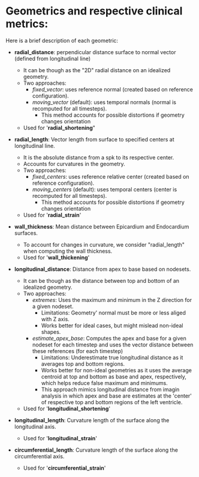

# Geometrics and respective clinical metrics:
Here is a brief description of each geometric:

- **radial_distance**: perpendicular distance surface to normal vector (defined from longitudinal line)
  - It can be though as the "2D" radial distance on an idealized geometry.
  - Two approaches:
    - *fixed_vector*: uses reference normal (created based on reference configuration).
    - *moving_vector* (default): uses temporal normals (normal is recomputed for all timesteps).
      - This method accounts for possible distortions if geometry changes orientation
  - Used for '**radial_shortening**"

- **radial_length**: Vector length from surface to specified centers at longitudinal line.
  - It is the absolute distance from a spk to its respective center.
  - Accounts for curvatures in the geometry.
  - Two approaches:
    - *fixed_centers*: uses reference relative center (created based on reference configuration).
    - *moving_centers* (default): uses temporal centers (center is recomputed for all timesteps).
      - This method accounts for possible distortions if geometry changes orientation
  - Used for '**radial_strain**'

- **wall_thickness**: Mean distance between Epicardium and Endocardium surfaces.
  - To account for changes in curvature, we consider "radial_length" when computing the wall thickness.
  - Used for '**wall_thickening**'

- **longitudinal_distance**: Distance from apex to base based on nodesets.
  - It can be though as the distance between top and bottom of an idealized geometry.
  - Two approaches:
    - *extremes*: Uses the maximum and minimum in the Z direction for a given nodeset.
      - Limitations: Geometry' normal must be more or less aliged with Z axis.
      - Works better for ideal cases, but might mislead non-ideal shapes.
    - *estimate_apex_base*: Computes the apex and base for a given nodeset for each timestep
        and uses the vector distance between these references (for each timestep)
      - Limitations: Underestimate true longitudinal distance as it averages top
        and bottom regions.
      - Works better for non-ideal geometries as it uses the average centroid at
        top and bottom as base and apex, respectively, which helps reduce false 
        maximum and minimums.
      - This approach mimics longitudinal distance from imagin analysis in which
        apex and base are estimates at the 'center' of respective top and bottom
        regions of the left ventricle. 
  - Used for '**longitudinal_shortening**'

- **longitudinal_length**: Curvature length of the surface along the longitudinal axis.
  - Used for '**longitudinal_strain**'

- **circumferential_length**: Curvature length of the surface along the circumferential axis.
  - Used for '**circumferential_strain**'
  